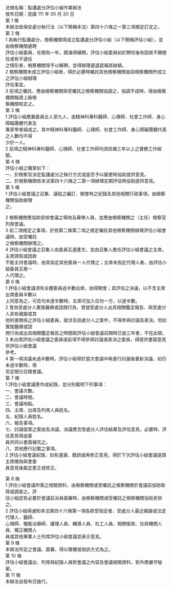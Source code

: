 法規名稱：監護處分評估小組作業辦法  
發布日期：民國 111 年 05 月 20 日  
第 1 條  
本辦法依保安處分執行法（以下簡稱本法）第四十六條之一第三項規定訂定之。  
第 2 條  
1 為執行監護處分，檢察機關得成立監護處分評估小組（以下簡稱評估小組），並由檢察機關遴聘  
評估小組委員，任期為一年，期滿得續聘。評估小組委員如於聘任後有因故不願擔任或有不適任  
之情形者，檢察機關得予以解聘，並得辦理遴選遞補其缺額。  
2 檢察機關未成立評估小組者，得於必要時囑託其他檢察機關由該檢察機關所成立之評估小組辦理  
評估事宜。  
3 前項之囑託，應由檢察機關與受囑託之檢察機關協調之，協調不成時，得由檢察機關報請上級檢  
察機關核定之。  
第 3 條  
1 評估小組應置委員五人至九人，由精神科專科醫師、心理師、社會工作師、身心障礙團體代表及  
專家學者組成之。其中精神科專科醫師、心理師、社會工作師、身心障礙團體代表之人數均不得  
少於一人。  
2 前項之精神科專科醫師、心理師、社會工作師均須具備三年以上之實務工作經驗。  
第 4 條  
評估小組之職掌如下：  
一、於檢察官決定監護處分之執行方式或是否予以變更時協助提供意見。  
二、於檢察機關依本法第四十六條之二第一項辦理定期評估時協助提供意見。  
第 5 條  
1 評估小組會議之召集、議程之編訂、開會時之紀錄及其他相關行政事項，由檢察機關協助辦理  
之。  


2 檢察機關應協助安排會議之場地及幕僚人員，並應由檢察機關之（主任）檢察官列席會議。  
3 前二項規定之事項，於依第二條第二項之規定囑託其他檢察機關辦理評估小組會議時，由受囑託  
之檢察機關辦理之。  
4 評估小組會議之召集人由委員互選產生，並由召集人擔任評估小組會議之主席。主席請假或因故  
不能主持會議時，由其指定其他委員一人代理之；主席未指定代理人者，由評估小組委員互推一  
人代理之。  
第 6 條  
1 評估小組會議須有全體委員過半數出席，始得開會；其評估之決議，以不含主席出席委員半數以  
上同意為之，可否均未達半數時，主席可加入任何一方，以達半數。  
2 曾為受處分人實施醫療或諮商行為、曾就受處分人出具相關鑑定報告、與受處分人具有親屬或其  
他利害關係之評估小組委員，就涉及該處分人之案件，不得參與討論及表決。但如實施醫療或諮  
商行為或出具相關鑑定報告之時間距評估小組會議召開時已逾三年者，不在此限。  
3 未出席評估小組會議之委員或前項不得參與討論或表決之委員，得提供書面意見供評估小組會議  
參考。  
4 第一項決議未過半數時，評估小組得於當次會議中再進行討論後重新決議，如仍未過半數時，得  
另定期日召開會議。  
第 7 條  
1 評估小組會議應作成紀錄，並分別載明下列事項：  
一、會議次數。  
二、會議時間。  
三、會議地點。  
四、主席、出席及列席人員姓名。  
五、紀錄人員姓名。  
六、報告事項。  
七、討論提案之案由及決議，決議應含受處分人評估結果及評估意見，必要時，評估意見得由委  
員共同以書面補充之。  
八、其他應行記載之事項。  
2 評估小組會議紀錄，如有遺漏、錯誤或再修正意見，得於下次評估小組會議提請主席徵詢與會委  
員意見後裁定更正或修正。  


第 8 條  
1 評估小組會議所需之相關資料，由檢察機關或受囑託之檢察機關於會議前協助取得或調查之。評  
估小組認有必要於會議前派員面審時，由檢察機關或受囑託之檢察機關協助安排之。  
2 評估小組得通知本法第四十六條第一項各款受指定者、受處分人最近親屬或法定代理人、醫師、  
心理師、職能治療師、護理人員、輔導人員、社工人員、相關衛政、社政機關人員、矯正機關人  
員或其他專業人士列席評估小組會議並表示意見。  
第 9 條  
本辦法所定之會議、面審，得以實體或視訊方式為之。  
第 10 條  
評估小組會議出、列席與紀錄人員對會議之內容及會議相關資料，對外應嚴守秘密。  
第 11 條  
本辦法自發布日施行。  


